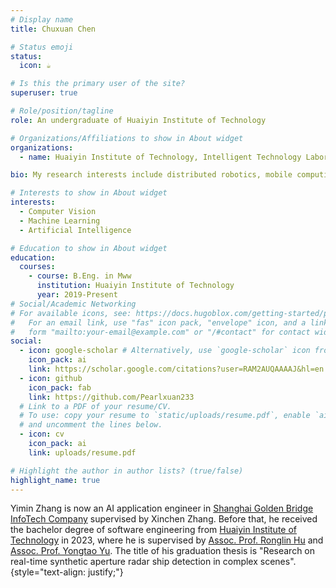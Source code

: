 ```yaml
---
# Display name
title: Chuxuan Chen

# Status emoji
status:
  icon: ☕️

# Is this the primary user of the site?
superuser: true

# Role/position/tagline
role: An undergraduate of Huaiyin Institute of Technology

# Organizations/Affiliations to show in About widget
organizations:
  - name: Huaiyin Institute of Technology, Intelligent Technology Laboratory in the School of Computer Science

bio: My research interests include distributed robotics, mobile computing and programmable matter.

# Interests to show in About widget
interests:
  - Computer Vision
  - Machine Learning
  - Artificial Intelligence

# Education to show in About widget
education:
  courses:
    - course: B.Eng. in Mww
      institution: Huaiyin Institute of Technology
      year: 2019-Present
# Social/Academic Networking
# For available icons, see: https://docs.hugoblox.com/getting-started/page-builder/#icons
#   For an email link, use "fas" icon pack, "envelope" icon, and a link in the
#   form "mailto:your-email@example.com" or "/#contact" for contact widget.
social:
  - icon: google-scholar # Alternatively, use `google-scholar` icon from `ai` icon pack
    icon_pack: ai
    link: https://scholar.google.com/citations?user=RAM2AUQAAAAJ&hl=en
  - icon: github
    icon_pack: fab
    link: https://github.com/Pearlxuan233
  # Link to a PDF of your resume/CV.
  # To use: copy your resume to `static/uploads/resume.pdf`, enable `ai` icons in `params.yaml`,
  # and uncomment the lines below.
  - icon: cv
    icon_pack: ai
    link: uploads/resume.pdf

# Highlight the author in author lists? (true/false)
highlight_name: true
---
```


Yimin Zhang is now an AI application engineer in [Shanghai Golden Bridge InfoTech Company](http://www.shgbit.com/) supervised by Xinchen Zhang. Before that, he received the bachelor degree of software engineering from [Huaiyin Institute of Technology](https://www.hyit.edu.cn/) in 2023, where he is supervised by [Assoc. Prof. Ronglin Hu](https://gd.hyit.edu.cn/zszq/dsjj/hxgc/dsjyszhg/hrl.htm) and [Assoc. Prof. Yongtao Yu](https://scholar.google.cz/citations?user=sY1AFdAAAAAJ&hl=zh-CN). The title of his graduation thesis is "Research on real-time synthetic aperture radar ship detection in complex scenes".
{style="text-align: justify;"}

